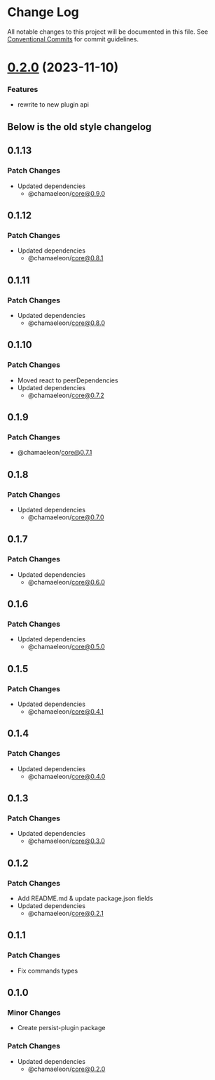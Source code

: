 # Change Log

All notable changes to this project will be documented in this file.
See [Conventional Commits](https://conventionalcommits.org) for commit guidelines.

# [0.2.0](https://github.com/lFandoriNl/chamaeleon/compare/@chamaeleon/persist-plugin@0.1.12...@chamaeleon/persist-plugin@0.2.0) (2023-11-10)

### Features

- rewrite to new plugin api

## Below is the old style changelog

## 0.1.13

### Patch Changes

- Updated dependencies
  - @chamaeleon/core@0.9.0

## 0.1.12

### Patch Changes

- Updated dependencies
  - @chamaeleon/core@0.8.1

## 0.1.11

### Patch Changes

- Updated dependencies
  - @chamaeleon/core@0.8.0

## 0.1.10

### Patch Changes

- Moved react to peerDependencies
- Updated dependencies
  - @chamaeleon/core@0.7.2

## 0.1.9

### Patch Changes

- @chamaeleon/core@0.7.1

## 0.1.8

### Patch Changes

- Updated dependencies
  - @chamaeleon/core@0.7.0

## 0.1.7

### Patch Changes

- Updated dependencies
  - @chamaeleon/core@0.6.0

## 0.1.6

### Patch Changes

- Updated dependencies
  - @chamaeleon/core@0.5.0

## 0.1.5

### Patch Changes

- Updated dependencies
  - @chamaeleon/core@0.4.1

## 0.1.4

### Patch Changes

- Updated dependencies
  - @chamaeleon/core@0.4.0

## 0.1.3

### Patch Changes

- Updated dependencies
  - @chamaeleon/core@0.3.0

## 0.1.2

### Patch Changes

- Add README.md & update package.json fields
- Updated dependencies
  - @chamaeleon/core@0.2.1

## 0.1.1

### Patch Changes

- Fix commands types

## 0.1.0

### Minor Changes

- Create persist-plugin package

### Patch Changes

- Updated dependencies
  - @chamaeleon/core@0.2.0
